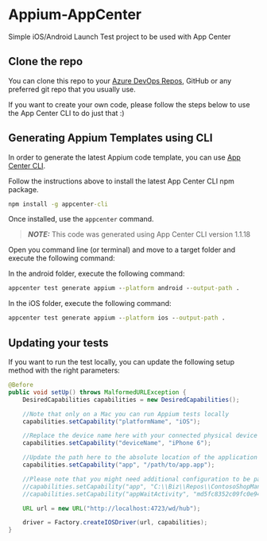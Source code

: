 # Appium-AppCenter

Simple iOS/Android Launch Test project to be used with App Center

## Clone the repo

You can clone this repo to your [Azure DevOps Repos](https://devops.azure.com), GitHub or any preferred git repo that you usually use.

If you want to create your own code, please follow the steps below to use the App Center CLI to do just that :)

## Generating Appium Templates using CLI

In order to generate the latest Appium code template, you can use [App Center CLI](https://github.com/microsoft/appcenter-cli).

Follow the instructions above to install the latest App Center CLI npm package.

```cmd
npm install -g appcenter-cli
```

Once installed, use the `appcenter` command.

> ***NOTE:*** This code was generated using App Center CLI version 1.1.18

Open you command line (or terminal) and move to a target folder and execute the following command:

In the android folder, execute the following command:

```cmd
appcenter test generate appium --platform android --output-path .
```

In the iOS folder, execute the following command:

```cmd
appcenter test generate appium --platform ios --output-path .
```

## Updating your tests

If you want to run the test locally, you can update the following setup method with the right parameters:

```java
@Before
public void setUp() throws MalformedURLException {
    DesiredCapabilities capabilities = new DesiredCapabilities();

    //Note that only on a Mac you can run Appium tests locally
    capabilities.setCapability("platformName", "iOS");

    //Replace the device name here with your connected physical device or simulator name
    capabilities.setCapability("deviceName", "iPhone 6");

    //Update the path here to the absolute location of the application package (incase of iOS, or apk incase of android)
    capabilities.setCapability("app", "/path/to/app.app");

    //Please note that you might need additional configuration to be passed on as well (like in Android you need the appWaitActivity incase your app has multiple startup activities)
    //capabilities.setCapability("app", "C:\\Biz\\Repos\\ContosoShopManager.App.Tests\\android\\com.contoso.shopmanager.apk");
    //capabilities.setCapability("appWaitActivity", "md5fc8352c09fc0e94a1fb6865a21611090.MainActivity");

    URL url = new URL("http://localhost:4723/wd/hub");

    driver = Factory.createIOSDriver(url, capabilities);
}
```